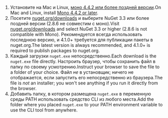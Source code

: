 1. <span data-ttu-id="81e4b-101">Установите на Mac и Linux, [моно 4.4.2 или более поздней версии](http://www.mono-project.com/docs/getting-started/install/).</span><span class="sxs-lookup"><span data-stu-id="81e4b-101">On Mac and Linux, install [Mono 4.4.2 or later](http://www.mono-project.com/docs/getting-started/install/).</span></span>
2. <span data-ttu-id="81e4b-102">Посетите [nuget.org/downloads](https://nuget.org/downloads) и выберите NuGet 3.3 или более поздней версии (2.8.6 не совместим с моно).</span><span class="sxs-lookup"><span data-stu-id="81e4b-102">Visit [nuget.org/downloads](https://nuget.org/downloads) and select NuGet 3.3 or higher (2.8.6 is not compatible with Mono).</span></span> <span data-ttu-id="81e4b-103">Рекомендуется всегда использовать последнюю версию, и 4.1.0+ требуется для публикации пакеты в nuget.org.</span><span class="sxs-lookup"><span data-stu-id="81e4b-103">The latest version is always recommended, and 4.1.0+ is required to publish packages to nuget.org.</span></span>
3. <span data-ttu-id="81e4b-104">Каждый загрузки `nuget.exe` непосредственно.</span><span class="sxs-lookup"><span data-stu-id="81e4b-104">Each download is the `nuget.exe` file directly.</span></span> <span data-ttu-id="81e4b-105">Настроить браузер, чтобы сохранить файл в папку по своему усмотрению.</span><span class="sxs-lookup"><span data-stu-id="81e4b-105">Instruct your browser to save the file to a folder of your choice.</span></span> <span data-ttu-id="81e4b-106">Файл *не* в установщик; ничего не отображается, если запустить его непосредственно из браузера.</span><span class="sxs-lookup"><span data-stu-id="81e4b-106">The file is *not* an installer; you won't see anything if you run it directly from the browser.</span></span>
4. <span data-ttu-id="81e4b-107">Добавить папку, в котором размещена `nuget.exe` в переменную среды PATH использовать средство CLI из любого места.</span><span class="sxs-lookup"><span data-stu-id="81e4b-107">Add the folder where you placed `nuget.exe` to your PATH environment variable to use the CLI tool from anywhere.</span></span>